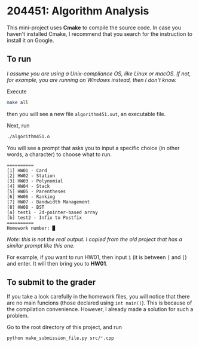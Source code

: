 # 204451: Algorithm Analysis

This mini-project uses **Cmake** to compile the source code. In case you haven't 
installed Cmake, I recommend that you search for the instruction to install it 
on Google.

## To run

*I assume you are using a Unix-compliance OS, like Linux or macOS. If not, for 
example, you are running on Windows instead, then I don't know.*

Execute

```bash
make all
```

then you will see a new file `algorithm451.out`, an executable file.

Next, run 

```bash
./algorithm451.o
```

You will see a prompt that asks you to input a specific choice (in other words, 
a character) to choose what to run.

```
==========
[1] HW01 - Card
[2] HW02 - Station
[3] HW03 - Polynomial
[4] HW04 - Stack
[5] HW05 - Parentheses
[6] HW06 - Ranking
[7] HW07 - Bandwidth Management
[8] HW08 - BST
[a] test1 - 2d-pointer-based array
[b] test2 - Infix to Postfix
==========
Homework number: █
```

*Note: this is not the real output. I copied from the old project that has a 
similar prompt like this one.*

For example, if you want to run HW01, then input `1` (it is between `[` and
`]`) and enter. It will then bring you to **HW01**.

## To submit to the grader

If you take a look carefully in the homework files, you will notice that 
there are no main funcions (those declared using `int main()`). This 
is because of the compilation convenience. However, I already made a solution 
for such a problem.

Go to the root directory of this project, and run 

```bash
python make_submission_file.py src/*.cpp
```


